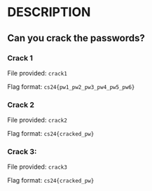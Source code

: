 # DESCRIPTION 

## Can you crack the passwords?


### Crack 1

File provided: `crack1`

Flag format: `cs24{pw1_pw2_pw3_pw4_pw5_pw6}`

### Crack 2

File provided: `crack2`

Flag format: `cs24{cracked_pw}`

### Crack 3:

File provided: `crack3`

Flag format: `cs24{cracked_pw}`
